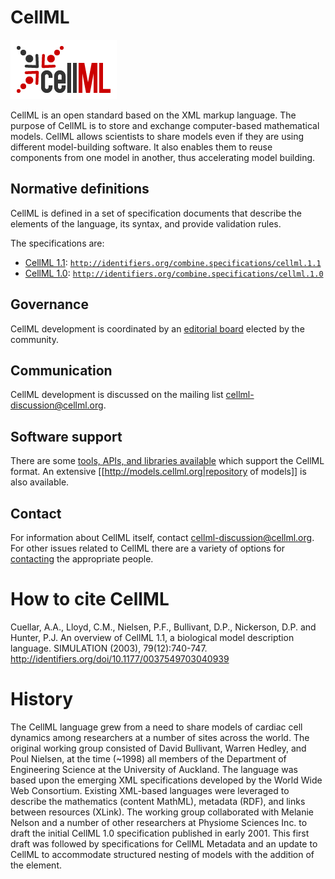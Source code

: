 # CellML
![CellML logo](cellml-logo.png) 

CellML is an open standard based on the XML markup language. The purpose of CellML is to store and exchange computer-based mathematical models. CellML allows scientists to share models even if they are using different model-building software. It also enables them to reuse components from one model in another, thus accelerating model building.

## Normative definitions

CellML is defined in a set of specification documents that describe the elements of the language, its syntax, and provide validation rules.

The specifications are:

* [CellML 1.1](cellml.1.1.md): [`http://identifiers.org/combine.specifications/cellml.1.1`](http://identifiers.org/combine.specifications/cellml.1.1)
* [CellML 1.0](cellml.1.0.md): [`http://identifiers.org/combine.specifications/cellml.1.0`](http://identifiers.org/combine.specifications/cellml.1.0)

## Governance

CellML development is coordinated by an [editorial board](http://www.cellml.org/community/editorial_board) elected by the community.

## Communication

CellML development is discussed on the mailing list [cellml-discussion@cellml.org](http://lists.cellml.org/mailman/listinfo/cellml-discussion).

## Software support

There are some [tools, APIs, and libraries available](http://www.cellml.org/tools) which support the CellML format. An extensive [[http://models.cellml.org|repository of models]] is also available.

## Contact

For information about CellML itself, contact [cellml-discussion@cellml.org](http://lists.cellml.org/mailman/listinfo/cellml-discussion). For other issues related to CellML there are a variety of options for [contacting](http://www.cellml.org/about/contact) the appropriate people.

# How to cite CellML

Cuellar, A.A., Lloyd, C.M., Nielsen, P.F., Bullivant, D.P., Nickerson, D.P. and Hunter, P.J. An overview of CellML 1.1, a biological model description language. SIMULATION (2003), 79(12):740-747. http://identifiers.org/doi/10.1177/0037549703040939

# History

The CellML language grew from a need to share models of cardiac cell dynamics among researchers at a number of sites across the world. The original working group consisted of David Bullivant, Warren Hedley, and Poul Nielsen, at the time (~1998) all members of the Department of Engineering Science at the University of Auckland. The language was based upon the emerging XML specifications developed by the World Wide Web Consortium. Existing XML-based languages were leveraged to describe the mathematics (content MathML), metadata (RDF), and links between resources (XLink). The working group collaborated with Melanie Nelson and a number of other researchers at Physiome Sciences Inc. to draft the initial CellML 1.0 specification published in early 2001. This first draft was followed by specifications for CellML Metadata and an update to CellML to accommodate structured nesting of models with the addition of the <import> element.